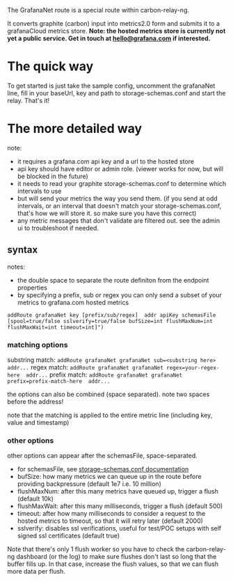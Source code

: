 The GrafanaNet route is a special route within carbon-relay-ng.

It converts graphite (carbon) input into metrics2.0 form and submits it to a grafanaCloud metrics store.
**Note: the hosted metrics store is currently not yet a public service.  Get in touch at hello@grafana.com if interested.**

# The quick way

To get started is just take the sample config, uncomment the grafanaNet line, fill in your baseUrl, key and path to storage-schemas.conf
and start the relay. That's it!

# The more detailed way

note:
* it requires a grafana.com api key and a url to the hosted store
* api key should have editor or admin role. (viewer works for now, but will be blocked in the future)
* it needs to read your graphite storage-schemas.conf to determine which intervals to use
* but will send your metrics the way you send them.
  (if you send at odd intervals, or an interval that doesn't match your storage-schemas.conf, that's how we will store it. so make sure you have this correct)
* any metric messages that don't validate are filtered out. see the admin ui to troubleshoot if needed.

## syntax

notes:
* the double space to separate the route definiton from the endpoint properties
* by specifying a prefix, sub or regex you can only send a subset of your metrics to grafana.com hosted metrics

```
addRoute grafanaNet key [prefix/sub/regex]  addr apiKey schemasFile [spool=true/false sslverify=true/false bufSize=int flushMaxNum=int flushMaxWait=int timeout=int]")
```


### matching options

substring match: `addRoute grafanaNet grafanaNet sub=<substring here>  addr...`
regex match: `addRoute grafanaNet grafanaNet regex=your-regex-here  addr...`
prefix match: `addRoute grafanaNet grafanaNet prefix=prefix-match-here  addr...`

the options can also be combined (space separated). note two spaces before the address!

note that the matching is applied to the entire metric line (including key, value and timestamp)


### other options

other options can appear after the schemasFile, space-separated.

* for schemasFile, see [storage-schemas.conf documentation](http://graphite.readthedocs.io/en/latest/config-carbon.html#storage-schemas-conf)
* bufSize: how many metrics we can queue up in the route before providing backpressure (default 1e7 i.e. 10 million)
* flushMaxNum: after this many metrics have queued up, trigger a flush (default 10k)
* flushMaxWait: after this many milliseconds, trigger a flush (default 500)
* timeout: after how many milliseconds to consider a request to the hosted metrics to timeout, so that it will retry later (default 2000)
* sslverify: disables ssl verifications, useful for test/POC setups with self signed ssl certificates (default true)

Note that there's only 1 flush worker so you have to check the carbon-relay-ng dashboard (or the log)
to make sure flushes don't last so long that the buffer fills up.
In that case, increase the flush values, so that we can flush more data per flush.
